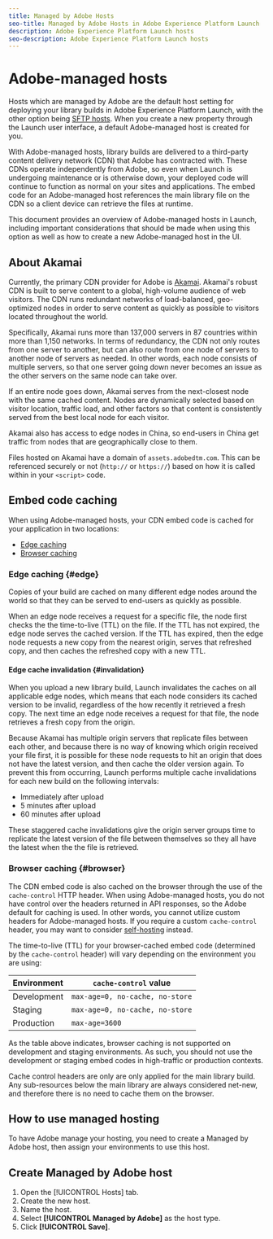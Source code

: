 ```yaml
---
title: Managed by Adobe Hosts
seo-title: Managed by Adobe Hosts in Adobe Experience Platform Launch
description: Adobe Experience Platform Launch hosts
seo-description: Adobe Experience Platform Launch hosts
---
```


# Adobe-managed hosts

Hosts which are managed by Adobe are the default host setting for deploying your library builds in Adobe Experience Platform Launch, with the other option being [SFTP hosts](./managed-by-adobe-host.md). When you create a new property through the Launch user interface, a default Adobe-managed host is created for you. 

With Adobe-managed hosts, library builds are delivered to a third-party content delivery network (CDN) that Adobe has contracted with. These CDNs operate independently from Adobe, so even when Launch is undergoing maintenance or is otherwise down, your deployed code will continue to function as normal on your sites and applications. The embed code for an Adobe-managed host references the main library file on the CDN so a client device can retrieve the files at runtime.

This document provides an overview of Adobe-managed hosts in Launch, including important considerations that should be made when using this option as well as how to create a new Adobe-managed host in the UI.

<!-- 
>[!NOTE]
>
>For Adobe-managed hosts, the very first published library to any new environment can take up to five minutes to propagate out to the global CDN. 
-->

## About Akamai

Currently, the primary CDN provider for Adobe is [Akamai](https://www.akamai.com/). Akamai's robust CDN is built to serve content to a global, high-volume audience of web visitors. The CDN runs redundant networks of load-balanced, geo-optimized nodes in order to serve content as quickly as possible to visitors located throughout the world.

Specifically, Akamai runs more than 137,000 servers in 87 countries within more than 1,150 networks. In terms of redundancy, the CDN not only routes from one server to another, but can also route from one node of servers to another node of servers as needed. In other words, each node consists of multiple servers, so that one server going down never becomes an issue as the other servers on the same node can take over.

If an entire node goes down, Akamai serves from the next-closest node with the same cached content. Nodes are dynamically selected based on visitor location, traffic load, and other factors so that content is consistently served from the best local node for each visitor.

Akamai also has access to edge nodes in China, so end-users in China get traffic from nodes that are geographically close to them.

Files hosted on Akamai have a domain of `assets.adobedtm.com`. This can be referenced securely or not (`http://` or `https://`) based on how it is called within in your `<script>` code.

<!-- 
### Can I avoid errors in case of CDN unavailability?

No. Launch can do nothing if the library is unavailable from the Akamai network. -->

## Embed code caching

When using Adobe-managed hosts, your CDN embed code is cached for your application in two locations:

* [Edge caching](#edge)
* [Browser caching](#browser)

### Edge caching {#edge}

Copies of your build are cached on many different edge nodes around the world so that they can be served to end-users as quickly as possible.

When an edge node receives a request for a specific file, the node first checks the the time-to-live (TTL) on the file. If the TTL has not expired, the edge node serves the cached version. If the TTL has expired, then the edge node requests a new copy from the nearest origin, serves that refreshed copy, and then caches the refreshed copy with a new TTL.

#### Edge cache invalidation {#invalidation}

When you upload a new library build, Launch invalidates the caches on all applicable edge nodes, which means that each node considers its cached version to be invalid, regardless of the how recently it retrieved a fresh copy. The next time an edge node receives a request for that file, the node retrieves a fresh copy from the origin.

Because Akamai has multiple origin servers that replicate files between each other, and because there is no way of knowing which origin received your file first, it is possible for these node requests to hit an origin that does not have the latest version, and then cache the older version again. To prevent this from occurring, Launch performs multiple cache invalidations for each new build on the following intervals:

* Immediately after upload
* 5 minutes after upload
* 60 minutes after upload

These staggered cache invalidations give the origin server groups time to replicate the latest version of the file between themselves so they all have the latest when the the file is retrieved.

### Browser caching {#browser}

The CDN embed code is also cached on the browser through the use of the `cache-control` HTTP header. When using Adobe-managed hosts, you do not have control over the headers returned in API responses, so the Adobe default for caching is used. In other words, you cannot utilize custom headers for Adobe-managed hosts. If you require a custom `cache-control` header, you may want to consider [self-hosting](self-hosting-libraries.md) instead.

The time-to-live (TTL) for your browser-cached embed code (determined by the `cache-control` header) will vary depending on the environment you are using:

| Environment | `cache-control` value |
| --- | --- |
| Development | `max-age=0, no-cache, no-store` |
| Staging | `max-age=0, no-cache, no-store` |
| Production | `max-age=3600` |

As the table above indicates, browser caching is not supported on development and staging environments. As such, you should not use the development or staging embed codes in high-traffic or production contexts.

Cache control headers are only are only applied for the main library build. Any sub-resources below the main library are always considered net-new, and therefore there is no need to cache them on the browser.

## How to use managed hosting

To have Adobe manage your hosting, you need to create a Managed by Adobe host, then assign your environments to use this host.

## Create Managed by Adobe host

1. Open the [!UICONTROL Hosts] tab.
1. Create the new host.
1. Name the host.
1. Select **[!UICONTROL Managed by Adobe]** as the host type.
1. Click **[!UICONTROL Save]**.
